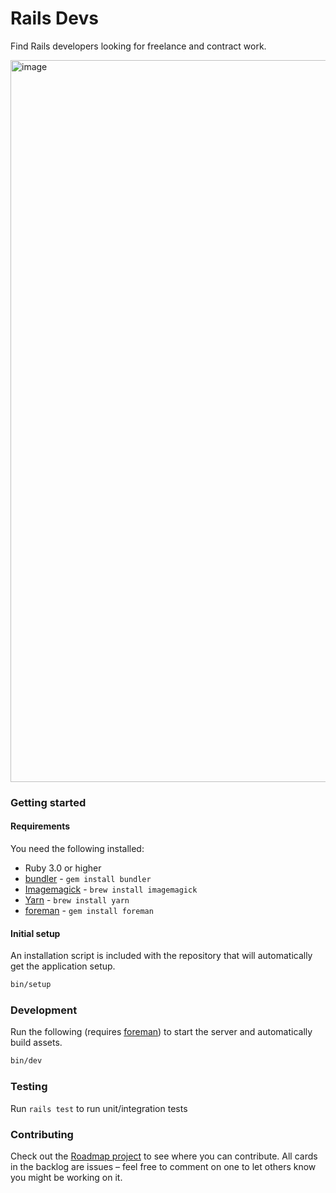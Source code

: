 # Rails Devs

Find Rails developers looking for freelance and contract work.

<img width="1155" alt="image" src="https://user-images.githubusercontent.com/2092156/138909721-9eb4ca4e-f1c2-4c80-80cc-54b9c8793252.png">

### Getting started

#### Requirements

You need the following installed:

* Ruby 3.0 or higher
* [bundler](https://bundler.io) - `gem install bundler`
* [Imagemagick](https://imagemagick.org) - `brew install imagemagick`
* [Yarn](https://yarnpkg.com) - `brew install yarn`
* [foreman](https://github.com/ddollar/foreman) - `gem install foreman`

#### Initial setup

An installation script is included with the repository that will automatically get the application setup.

```bash
bin/setup
```

### Development

Run the following (requires [foreman](https://github.com/ddollar/foreman)) to start the server and automatically build assets.

```bash
bin/dev
```

### Testing

Run `rails test` to run unit/integration tests

### Contributing

Check out the [Roadmap project](https://github.com/joemasilotti/railsdevs.io/projects/2) to see where you can contribute. All cards in the backlog are issues – feel free to comment on one to let others know you might be working on it.

